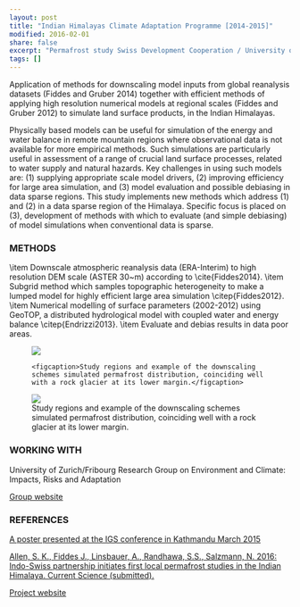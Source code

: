 ```yaml
---
layout: post
title: "Indian Himalayas Climate Adaptation Programme [2014-2015]"
modified: 2016-02-01
share: false
excerpt: "Permafrost study Swiss Development Cooperation / University of Zurich, CH "
tags: []
---
```



Application of methods for downscaling model inputs from global reanalysis datasets (Fiddes and Gruber 2014) together with efficient methods of applying high resolution numerical models at regional scales (Fiddes and Gruber 2012) to simulate land surface products, in the Indian Himalayas.

Physically based models can be useful for simulation of the energy and water balance in remote mountain regions where observational data is not available for more empirical methods. Such simulations are particularly useful in assessment of a range of crucial land surface processes, related to water supply and natural hazards. Key challenges in using such models are: (1) supplying appropriate scale model drivers, (2) improving efficiency for large area simulation, and (3) model evaluation and possible debiasing in data sparse regions. This study implements new methods which address (1) and (2) in a data sparse region of the Himalaya. Specific focus is placed on (3), development of methods with which to evaluate (and simple debiasing) of model simulations when conventional data is sparse.

### METHODS
\item Downscale atmospheric reanalysis data (ERA-Interim) to high resolution DEM scale (ASTER 30~m) according to \cite{Fiddes2014}.
\item Subgrid method which samples topographic heterogeneity to make a lumped model for highly efficient large area simulation \citep{Fiddes2012}.
\item Numerical modelling of surface parameters (2002-2012) using GeoTOP, a distributed hydrological model with coupled water and energy balance \citep{Endrizzi2013}.
\item Evaluate and debias results in data poor areas.

<figure>
    <a href="/images/ihcap_study.png"><img src="/images/ihcap_study.png"></a>

    <figcaption>Study regions and example of the downscaling schemes simulated permafrost distribution, coinciding well with a rock glacier at its lower margin.</figcaption>
</figure>

<figure>
  <a href="/images/ihcap.png"><img src="/images/ihcap.png"></a>
  <figcaption>Study regions and example of the downscaling schemes simulated permafrost distribution, coinciding well with a rock glacier at its lower margin.</figcaption>
</figure>

### WORKING WITH
University of Zurich/Fribourg Research Group on Environment and Climate: Impacts, Risks and Adaptation

<a href="http://eclim-research.ch/" class="btn btn-success">Group website</a>

### REFERENCES

<a href="https://drive.google.com/file/d/0B5IDVy7OycK5UGJVcnFfN2IyMlE/view?usp=sharing" class="author-social" target="_blank"><i class="fa-file-text-o"></i>  A poster presented at the IGS conference in Kathmandu March 2015  </a>

<a href="http://dx.doi.org/10.5194/tc-9-411-2015" class="author-social" target="_blank"><i class="fa-file-text-o"></i> Allen, S. K., Fiddes J., Linsbauer, A., Randhawa, S.S., Salzmann, N. 2016: Indo-Swiss partnership initiates first local permafrost studies in the Indian Himalaya.
Current Science (submitted).</a>


<a href="http://www.ihcap.in" class="btn btn-success">Project website</a>

